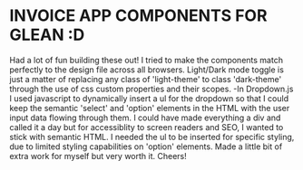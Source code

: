 # INVOICE APP COMPONENTS FOR GLEAN :D

Had a lot of fun building these out! I tried to make the components match perfectly to the design file across all 
browsers. Light/Dark mode toggle is just a matter of replacing any class of 'light-theme' to class 'dark-theme' 
through the use of css custom properties and their scopes. 
-In Dropdown.js I used javascript to dynamically insert a ul for the dropdown so that I could keep the semantic 
'select' and 'option' elements in the HTML with the user input data flowing through them. I could have made everything
a div and called it a day but for accessiblity to screen readers and SEO, I wanted to stick with semantic HTML. 
I needed the ul to be inserted for specific styling, due to limited styling capabilities on 'option' elements.
Made a little bit of extra work for myself but very worth it.
Cheers!